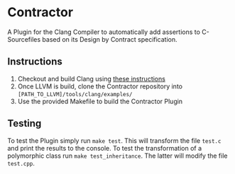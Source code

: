 Contractor
============

A Plugin for the Clang Compiler to automatically add assertions to C-Sourcefiles based on its Design by Contract specification.

Instructions
------------
1. Checkout and build Clang using [these instructions](http://clang.llvm.org/get_started.html)
2. Once LLVM is build, clone the Contractor repository into `[PATH_TO_LLVM]/tools/clang/examples/`
3. Use the provided Makefile to build the Contractor Plugin

Testing
------------

To test the Plugin simply run `make test`. This will transform the file `test.c` and print the results to the console. To test the transformation of a polymorphic class run `make test_inheritance`. The latter will modify the file `test.cpp`.
